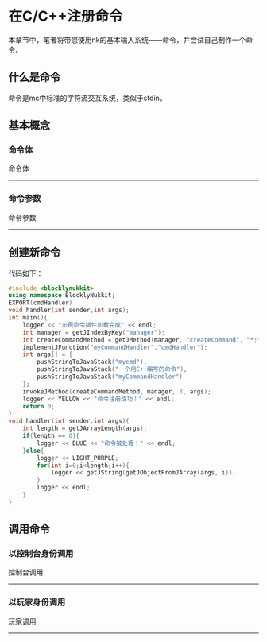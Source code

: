 # 在C/C++注册命令  
本章节中，笔者将带您使用nk的基本输入系统——命令，并尝试自己制作一个命令。  

## 什么是命令  
命令是mc中标准的字符流交互系统，类似于stdin。  

## 基本概念  
### 命令体  
命令体
*****  

### 命令参数  
命令参数  
*****  

## 创建新命令  
代码如下：  
~~~c++
#include <blocklynukkit>
using namespace BlocklyNukkit;
EXPORT(cmdHandler)
void handler(int sender,int args);
int main(){
    logger << "示例命令插件加载完成" << endl;
    int manager = getJIndexByKey("manager");
    int createCommandMethod = getJMethod(manager, "createCommand", "*;*;*;");
    implementJFunction("myCommandHandler","cmdHandler");
    int args[] = {
        pushStringToJavaStack("mycmd"),
        pushStringToJavaStack("一个用C++编写的命令"),
        pushStringToJavaStack("myCommandHandler")
    };
    invokeJMethod(createCommandMethod, manager, 3, args);
    logger << YELLOW << "命令注册成功！" << endl;
    return 0;
}
void handler(int sender,int args){
    int length = getJArrayLength(args);
    if(length == 0){
        logger << BLUE << "命令被处理！" << endl;
    }else{
        logger << LIGHT_PURPLE;
        for(int i=0;i<length;i++){
            logger << getJString(getJObjectFromJArray(args, i));
        }
        logger << endl;
    }
}
~~~  

## 调用命令  
### 以控制台身份调用  
控制台调用  
*****  

### 以玩家身份调用  
玩家调用  
*****  

